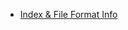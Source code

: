 * [Index & File Format Info](https://github.com/three-houses-research-team/Throne-of-Knowledge/wiki/Index-&-File-Format-Info)
